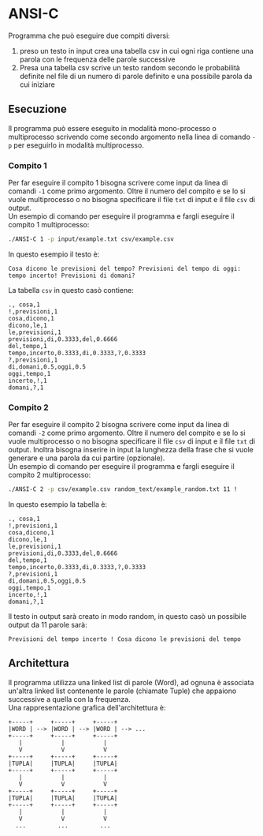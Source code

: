 # ANSI-C
Programma che può eseguire due compiti diversi:
1. preso un testo in input crea una tabella csv in cui ogni riga contiene una parola con le frequenza delle parole successive
2. Presa una tabella csv scrive un testo random secondo le probabilità definite nel file di un numero di parole definito e una possibile parola da cui iniziare
## Esecuzione
Il programma può essere eseguito in modalità mono-processo o multiprocesso scrivendo come secondo argomento nella linea di comando `-p` per eseguirlo in modalità multiprocesso.
### Compito 1
Per far eseguire il compito 1 bisogna scrivere come input da linea di comandi `-1` come primo argomento. Oltre il numero del compito e se lo si vuole multiprocesso o no bisogna specificare il file `txt` di input e il file `csv` di output.<br>
Un esempio di comando per eseguire il programma e fargli eseguire il compito 1 multiprocesso:
```sh
./ANSI-C 1 -p input/example.txt csv/example.csv
```
In questo esempio il testo è:
```text
Cosa dicono le previsioni del tempo? Previsioni del tempo di oggi: tempo incerto! Previsioni di domani?
```
La tabella `csv` in questo casò contiene:
```text
., cosa,1
!,previsioni,1
cosa,dicono,1
dicono,le,1
le,previsioni,1
previsioni,di,0.3333,del,0.6666
del,tempo,1
tempo,incerto,0.3333,di,0.3333,?,0.3333
?,previsioni,1
di,domani,0.5,oggi,0.5
oggi,tempo,1
incerto,!,1
domani,?,1
```


### Compito 2
Per far eseguire il compito 2 bisogna scrivere come input da linea di comandi `-2` come primo argomento. Oltre il numero del compito e se lo si vuole multiprocesso o no bisogna specificare il file `csv` di input e il file `txt` di output. Inoltra bisogna inserire in input la lunghezza della frase che si vuole generare e una parola da cui partire (opzionale).<br> 
Un esempio di comando per eseguire il programma e fargli eseguire il compito 2 multiprocesso:
```sh
./ANSI-C 2 -p csv/example.csv random_text/example_random.txt 11 !
```
In questo esempio la tabella è:
```text
., cosa,1
!,previsioni,1
cosa,dicono,1
dicono,le,1
le,previsioni,1
previsioni,di,0.3333,del,0.6666
del,tempo,1
tempo,incerto,0.3333,di,0.3333,?,0.3333
?,previsioni,1
di,domani,0.5,oggi,0.5
oggi,tempo,1
incerto,!,1
domani,?,1
```
Il testo in output sarà creato in modo random, in questo casò un possibile output da 11 parole sarà:
```
Previsioni del tempo incerto ! Cosa dicono le previsioni del tempo
```

## Architettura
Il programma utilizza una linked list di parole (Word), ad ognuna è associata un'altra linked list contenente le parole (chiamate Tuple) che appaiono successive a quella con la frequenza.<br>
Una rappresentazione grafica dell'architettura è:
```text
+-----+     +-----+     +-----+
|WORD | --> |WORD | --> |WORD | --> ...
+-----+     +-----+     +-----+
   |           |           |
   V           V           V
+-----+     +-----+     +-----+
|TUPLA|     |TUPLA|     |TUPLA|
+-----+     +-----+     +-----+
   |           |           |
   V           V           V
+-----+     +-----+     +-----+
|TUPLA|     |TUPLA|     |TUPLA|
+-----+     +-----+     +-----+
   |           |           |
   V           V           V
  ...         ...         ...
```
